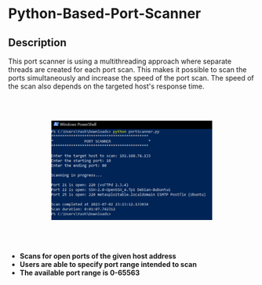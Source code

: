 # Python-Based-Port-Scanner

<h2>Description</h2>

<p>This port scanner is using a multithreading approach where separate threads are created for each port scan. This makes it possible to scan the ports simultaneously and increase the speed of the port scan. The speed of the scan also depends on the targeted host's response time. </p>


<br />
<br />
<p align="center">
<img src="https://github.com/Iknowmyname/Python-Based-Port-Scanner/blob/main/Scanning-Ports.PNG" height="65%" width="65%" alt="sV"/>
</p>
<br />
<br />
 
- <b>Scans for open ports of the given host address</b>
- <b>Users are able to specify port range intended to scan</b>
- <b>The available port range is 0-65563</b>

